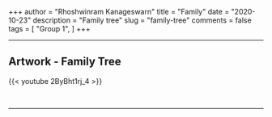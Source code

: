 +++
author = "Rhoshwinram Kanageswarn"
title = "Family"
date = "2020-10-23"
description = "Family tree"
slug = "family-tree"
comments = false
tags = [
    "Group 1",
]
+++

---

## Artwork - Family Tree

{{< youtube 2ByBht1rj_4 >}}

<br>

---
